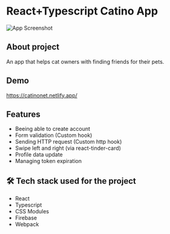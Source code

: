# React+Typescript Catino App

![App Screenshot](https://catinonet.netlify.app/readmeimg.png)

## About project

An app that helps cat owners with finding friends for their pets.

## Demo

https://catinonet.netlify.app/

## Features

- Beeing able to create account
- Form validation (Custom hook)
- Sending HTTP request (Custom http hook)
- Swipe left and right (via react-tinder-card)
- Profile data update
- Managing token expiration

## 🛠 Tech stack used for the project

- React
- Typescript
- CSS Modules
- Firebase
- Webpack
